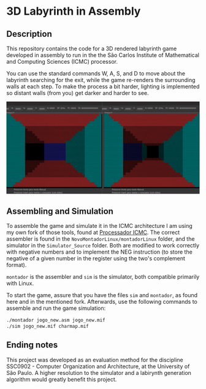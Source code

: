 # 3D Labyrinth in Assembly

## Description

This repository contains the code for a 3D rendered labyrinth game developed in assembly to run in the the São Carlos Institute of Mathematical and Computing Sciences (ICMC) processor.

You can use the standard commands W, A, S, and D to move about the labyrinth searching for the exit, while the game re-renders the surrounding walls at each step. To make the process a bit harder, lighting is implemented so distant walls (from you) get darker and harder to see.

![Two game screens](./image.png)

## Assembling and Simulation

To assemble the game and simulate it in the ICMC architecture I am using my own fork of those tools, found at [Processador ICMC](https://github.com/Guilherme-L-Schmidt/Processador-ICMC). The correct assembler is found in the `NovoMontadorLinux/montadorLinux` folder, and the simulator in the `Simulator_Source` folder.
Both are modified to work correctly with negative numbers and to implement the NEG instruction (to store the negative of a given number in the register using the two's complement format).

`montador` is the assembler and `sim` is the simulator, both compatible primarily with Linux.

To start the game, assure that you have the files `sim` and `montador`, as found here and in the mentioned fork. Afterwards, use the following commands to assemble and run the game simulation:

```
./montador jogo_new.asm jogo_new.mif
./sim jogo_new.mif charmap.mif
```

## Ending notes

This project was developed as an evaluation method for the discipline SSC0902 - Computer Organization and Architecture, at the University of São Paulo. A higher resolution to the simulator and a labirynth generation algorithm would greatly benefit this project.
